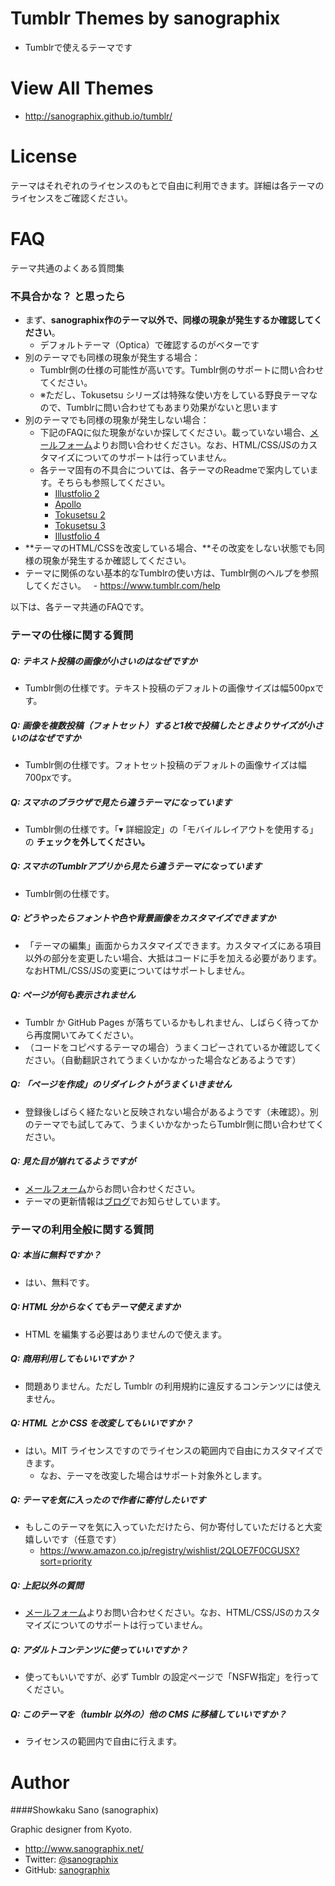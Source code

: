 # Tumblr Themes by sanographix

* Tumblrで使えるテーマです

# View All Themes

* <http://sanographix.github.io/tumblr/>

# License

テーマはそれぞれのライセンスのもとで自由に利用できます。詳細は各テーマのライセンスをご確認ください。

# FAQ

テーマ共通のよくある質問集

### 不具合かな？ と思ったら

- まず、**sanographix作のテーマ以外で、同様の現象が発生するか確認してください**。
    - デフォルトテーマ（Optica）で確認するのがベターです
- 別のテーマでも同様の現象が発生する場合：
    - Tumblr側の仕様の可能性が高いです。Tumblr側のサポートに問い合わせてください。
    - ※ただし、Tokusetsu シリーズは特殊な使い方をしている野良テーマなので、Tumblrに問い合わせてもあまり効果がないと思います
- 別のテーマでも同様の現象が発生しない場合：
    - 下記のFAQに似た現象がないか探してください。載っていない場合、[メールフォーム](http://www.sanographix.net/contact/)よりお問い合わせください。なお、HTML/CSS/JSのカスタマイズについてのサポートは行っていません。
    - 各テーマ固有の不具合については、各テーマのReadmeで案内しています。そちらも参照してください。
         - [Illustfolio 2](https://github.com/sanographix/tumblr/blob/master/illustfolio2/readme.md#困ったときは)
         - [Apollo](https://github.com/sanographix/tumblr/tree/master/apollo#困ったときは)
         - [Tokusetsu 2](https://github.com/sanographix/tumblr/tree/master/tokusetsu2#困ったときは)
         - [Tokusetsu 3](https://sanographix.github.io/tokusetsu3/docs/faq.html)
         - [Illustfolio 4](https://sanographix.github.io/illustfolio4/docs/#faq)
- **テーマのHTML/CSSを改変している場合、**その改変をしない状態でも同様の現象が発生するか確認してください。
- テーマに関係のない基本的なTumblrの使い方は、Tumblr側のヘルプを参照してください。
   - <https://www.tumblr.com/help>

以下は、各テーマ共通のFAQです。

### テーマの仕様に関する質問

##### Q: テキスト投稿の画像が小さいのはなぜですか

* Tumblr側の仕様です。テキスト投稿のデフォルトの画像サイズは幅500pxです。

##### Q: 画像を複数投稿（フォトセット）すると1枚で投稿したときよりサイズが小さいのはなぜですか

* Tumblr側の仕様です。フォトセット投稿のデフォルトの画像サイズは幅700pxです。

##### Q: スマホのブラウザで見たら違うテーマになっています

* Tumblr側の仕様です。「▾ 詳細設定」の「モバイルレイアウトを使用する」の **チェックを外してください。**

##### Q: スマホのTumblrアプリから見たら違うテーマになっています

* Tumblr側の仕様です。

##### Q: どうやったらフォントや色や背景画像をカスタマイズできますか

* 「テーマの編集」画面からカスタマイズできます。カスタマイズにある項目以外の部分を変更したい場合、大抵はコードに手を加える必要があります。なおHTML/CSS/JSの変更についてはサポートしません。

##### Q: ページが何も表示されません
* Tumblr か GitHub Pages が落ちているかもしれません、しばらく待ってから再度開いてみてください。
* （コードをコピペするテーマの場合）うまくコピーされているか確認してください。（自動翻訳されてうまくいかなかった場合などあるようです）

##### Q: 「ページを作成」のリダイレクトがうまくいきません

* 登録後しばらく経たないと反映されない場合があるようです（未確認）。別のテーマでも試してみて、うまくいかなかったらTumblr側に問い合わせてください。

##### Q: 見た目が崩れてるようですが

* [メールフォーム](http://www.sanographix.net/contact/)からお問い合わせください。
* テーマの更新情報は[ブログ](http://memo.sanographix.net/)でお知らせしています。

### テーマの利用全般に関する質問

##### Q: 本当に無料ですか？
* はい、無料です。

##### Q: HTML 分からなくてもテーマ使えますか
* HTML を編集する必要はありませんので使えます。

##### Q: 商用利用してもいいですか？
* 問題ありません。ただし Tumblr の利用規約に違反するコンテンツには使えません。

##### Q: HTML とか CSS を改変してもいいですか？
* はい。MIT ライセンスですのでライセンスの範囲内で自由にカスタマイズできます。
    * なお、テーマを改変した場合はサポート対象外とします。

##### Q: テーマを気に入ったので作者に寄付したいです

* もしこのテーマを気に入っていただけたら、何か寄付していただけると大変嬉しいです（任意です）
    * <https://www.amazon.co.jp/registry/wishlist/2QLOE7F0CGUSX?sort=priority>

##### Q: 上記以外の質問

* [メールフォーム](http://www.sanographix.net/contact/)よりお問い合わせください。なお、HTML/CSS/JSのカスタマイズについてのサポートは行っていません。

##### Q: アダルトコンテンツに使っていいですか？
* 使ってもいいですが、必ず Tumblr の設定ページで「NSFW指定」を行ってください。

##### Q: このテーマを（tumblr 以外の）他の CMS に移植していいですか？
* ライセンスの範囲内で自由に行えます。

# Author
####Showkaku Sano (sanographix)

Graphic designer from Kyoto.

* <http://www.sanographix.net/>
* Twitter: [@sanographix](https://twitter.com/sanographix)
* GitHub: [sanographix](https://github.com/sanographix)
